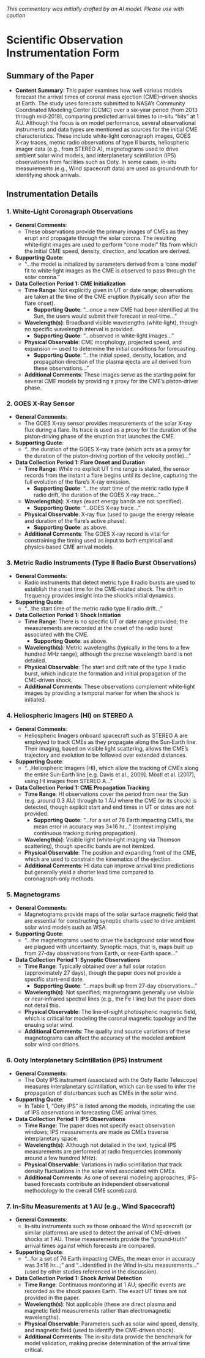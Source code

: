 _This commentary was initially drafted by an AI model. Please use with caution_

# Scientific Observation Instrumentation Form

## Summary of the Paper
- **Content Summary**: This paper examines how well various models forecast the arrival times of coronal mass ejection (CME)–driven shocks at Earth. The study uses forecasts submitted to NASA’s Community Coordinated Modeling Center (CCMC) over a six‐year period (from 2013 through mid‑2018), comparing predicted arrival times to in‑situ “hits” at 1 AU. Although the focus is on model performance, several observational instruments and data types are mentioned as sources for the initial CME characteristics. These include white‑light coronagraph images, GOES X‑ray traces, metric radio observations of type II bursts, heliospheric imager data (e.g., from STEREO A), magnetograms used to drive ambient solar wind models, and interplanetary scintillation (IPS) observations from facilities such as Ooty. In some cases, in‑situ measurements (e.g., Wind spacecraft data) are used as ground‐truth for identifying shock arrivals.

## Instrumentation Details

### 1. White‑Light Coronagraph Observations
- **General Comments**:
   - These observations provide the primary images of CMEs as they erupt and propagate through the solar corona. The resulting white‑light images are used to perform “cone model” fits from which the initial CME speed, density, direction, and location are derived.
- **Supporting Quote**: 
   - “...the model is initialized by parameters derived from a ‘cone model’ fit to white‑light images as the CME is observed to pass through the solar corona.”
- **Data Collection Period 1: CME Initialization**
   - **Time Range**: Not explicitly given in UT or date range; observations are taken at the time of the CME eruption (typically soon after the flare onset).
      - **Supporting Quote**: “...once a new CME had been identified at the Sun, the users would submit their forecast in real‑time...”
   - **Wavelength(s)**: Broadband visible wavelengths (white‑light), though no specific wavelength interval is provided.
      - **Supporting Quote**: “...observed in white‑light images...”
   - **Physical Observable**: CME morphology, projected speed, and expansion — used to determine the initial conditions for forecasting.
      - **Supporting Quote**: “...the initial speed, density, location, and propagation direction of the plasma ejecta are all derived from these observations...”
   - **Additional Comments**: These images serve as the starting point for several CME models by providing a proxy for the CME’s piston‐driver phase.

### 2. GOES X‑Ray Sensor
- **General Comments**:
   - The GOES X‑ray sensor provides measurements of the solar X‑ray flux during a flare. Its trace is used as a proxy for the duration of the piston‐driving phase of the eruption that launches the CME.
- **Supporting Quote**:
   - “...the duration of the GOES X‑ray trace (which acts as a proxy for the duration of the piston‑driving portion of the velocity profile)...”
- **Data Collection Period 1: Flare Onset and Duration**
   - **Time Range**: While no explicit UT time range is stated, the sensor records from the instant a flare begins until its decline, capturing the full evolution of the flare’s X‑ray emission.
      - **Supporting Quote**: “...the start time of the metric radio type II radio drift, the duration of the GOES X‑ray trace...”
   - **Wavelength(s)**: X‑rays (exact energy bands are not specified).
      - **Supporting Quote**: “...GOES X‑ray trace...”
   - **Physical Observable**: X‑ray flux (used to gauge the energy release and duration of the flare’s active phase).
      - **Supporting Quote**: as above.
   - **Additional Comments**: The GOES X‑ray record is vital for constraining the timing used as input to both empirical and physics‑based CME arrival models.

### 3. Metric Radio Instruments (Type II Radio Burst Observations)
- **General Comments**:
   - Radio instruments that detect metric type II radio bursts are used to establish the onset time for the CME‑related shock. The drift in frequency provides insight into the shock’s initial dynamics.
- **Supporting Quote**:
   - “...the start time of the metric radio type II radio drift...”
- **Data Collection Period 1: Shock Initiation**
   - **Time Range**: There is no specific UT or date range provided; the measurements are recorded at the onset of the radio burst associated with the CME.
      - **Supporting Quote**: as above.
   - **Wavelength(s)**: Metric wavelengths (typically in the tens to a few hundred MHz range), although the precise wavelength band is not detailed.
   - **Physical Observable**: The start and drift rate of the type II radio burst, which indicate the formation and initial propagation of the CME‑driven shock.
   - **Additional Comments**: These observations complement white‑light images by providing a temporal marker for when the shock is initiated.

### 4. Heliospheric Imagers (HI) on STEREO A
- **General Comments**:
   - Heliospheric Imagers onboard spacecraft such as STEREO A are employed to track CMEs as they propagate along the Sun‑Earth line. Their imaging, based on visible light scattering, allows the CME’s trajectory and evolution to be followed over extended distances.
- **Supporting Quote**:
   - “...Heliospheric Imagers (HI), which allow the tracking of CMEs along the entire Sun‑Earth line [e.g. Davis et al., 2009]. Möstl et al. [2017], using HI images from STEREO A...”
- **Data Collection Period 1: CME Propagation Tracking**
   - **Time Range**: HI observations cover the period from near the Sun (e.g. around 0.3 AU) through to 1 AU where the CME (or its shock) is detected, though explicit start and end times in UT or dates are not provided.
      - **Supporting Quote**: “...for a set of 76 Earth impacting CMEs, the mean error in accuracy was 3±16 hr...” (context implying continuous tracking during propagation).
   - **Wavelength(s)**: Visible light (white‑light imaging via Thomson scattering), though specific bands are not itemized.
   - **Physical Observable**: The position and expanding front of the CME, which are used to constrain the kinematics of the ejection.
   - **Additional Comments**: HI data can improve arrival time predictions but generally yield a shorter lead time compared to coronagraph‑only methods.

### 5. Magnetograms
- **General Comments**:
   - Magnetograms provide maps of the solar surface magnetic field that are essential for constructing synoptic charts used to drive ambient solar wind models such as WSA.
- **Supporting Quote**:
   - “...the magnetograms used to drive the background solar wind flow are plagued with uncertainty. Synoptic maps, that is, maps built up from 27‑day observations from Earth, or near‑Earth space...”
- **Data Collection Period 1: Synoptic Observations**
   - **Time Range**: Typically obtained over a full solar rotation (approximately 27 days), though the paper does not provide a specific start–end date.
      - **Supporting Quote**: “...maps built up from 27‑day observations...”
   - **Wavelength(s)**: Not specified; magnetograms generally use visible or near‑infrared spectral lines (e.g., the Fe I line) but the paper does not detail this.
   - **Physical Observable**: The line‑of‑sight photospheric magnetic field, which is critical for modeling the coronal magnetic topology and the ensuing solar wind.
   - **Additional Comments**: The quality and source variations of these magnetograms can affect the accuracy of the modeled ambient solar wind conditions.

### 6. Ooty Interplanetary Scintillation (IPS) Instrument
- **General Comments**:
   - The Ooty IPS instrument (associated with the Ooty Radio Telescope) measures interplanetary scintillation, which can be used to infer the propagation of disturbances such as CMEs in the solar wind.
- **Supporting Quote**:
   - In Table 1, “Ooty IPS” is listed among the models, indicating the use of IPS observations in forecasting CME arrival times.
- **Data Collection Period 1: IPS Observations**
   - **Time Range**: The paper does not specify exact observation windows; IPS measurements are made as CMEs traverse interplanetary space.
   - **Wavelength(s)**: Although not detailed in the text, typical IPS measurements are performed at radio frequencies (commonly around a few hundred MHz).
   - **Physical Observable**: Variations in radio scintillation that track density fluctuations in the solar wind associated with CMEs.
   - **Additional Comments**: As one of several modeling approaches, IPS‐based forecasts contribute an independent observational methodology to the overall CME scoreboard.

### 7. In‑Situ Measurements at 1 AU (e.g., Wind Spacecraft)
- **General Comments**:
   - In‑situ instruments such as those onboard the Wind spacecraft (or similar platforms) are used to detect the arrival of CME‐driven shocks at 1 AU. These measurements provide the “ground‐truth” arrival times against which forecasts are compared.
- **Supporting Quote**:
   - “...for a set of 76 Earth impacting CMEs, the mean error in accuracy was 3±16 hr...;” and “...identified in the Wind in‑situ measurements...” (used by other studies referenced in the discussion).
- **Data Collection Period 1: Shock Arrival Detection**
   - **Time Range**: Continuous monitoring at 1 AU; specific events are recorded as the shock passes Earth. The exact UT times are not provided in the paper.
   - **Wavelength(s)**: Not applicable (these are direct plasma and magnetic field measurements rather than electromagnetic wavelengths).
   - **Physical Observable**: Parameters such as solar wind speed, density, and magnetic field (used to identify the CME‑driven shock).
   - **Additional Comments**: The in‑situ data provide the benchmark for model validation, making precise determination of the arrival time critical.
